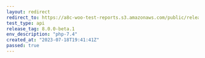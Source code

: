 ```yaml
---
layout: redirect
redirect_to: https://a8c-woo-test-reports.s3.amazonaws.com/public/release/8.0.0-beta.1/php-7.4/api/index.html
test_type: api
release_tag: 8.0.0-beta.1
env_description: "php-7.4"
created_at: "2023-07-18T19:41:41Z"
passed: true
---
```

